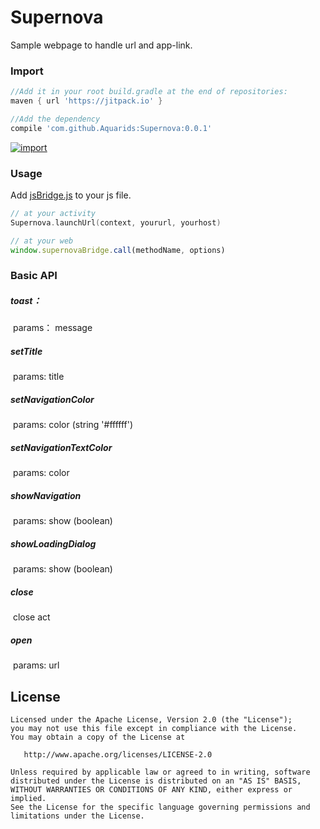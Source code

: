 # Supernova
Sample webpage to handle url and app-link.

### Import

```groovy
//Add it in your root build.gradle at the end of repositories:
maven { url 'https://jitpack.io' }
```
```groovy
//Add the dependency
compile 'com.github.Aquarids:Supernova:0.0.1'
```
[![import](https://jitpack.io/v/Aquarids/Supernova.svg)](https://jitpack.io/#Aquarids/Supernova)

### Usage
Add [jsBridge.js](https://github.com/Aquarids/Supernova/blob/master/jsBridge.js) to your js file. 

```kotlin
// at your activity
Supernova.launchUrl(context, yoururl, yourhost)
```
```js
// at your web
window.supernovaBridge.call(methodName, options)

```

### Basic API

##### toast：
​	params： message

##### setTitle
​	params: title

##### setNavigationColor
​	params: color (string '#ffffff')

##### setNavigationTextColor
​	params: color

##### showNavigation
​	params: show (boolean)

##### showLoadingDialog
​	params: show (boolean)

##### close
​	close act
 
##### open
​	params: url

License
--------

    Licensed under the Apache License, Version 2.0 (the "License");
    you may not use this file except in compliance with the License.
    You may obtain a copy of the License at
    
       http://www.apache.org/licenses/LICENSE-2.0
    
    Unless required by applicable law or agreed to in writing, software
    distributed under the License is distributed on an "AS IS" BASIS,
    WITHOUT WARRANTIES OR CONDITIONS OF ANY KIND, either express or implied.
    See the License for the specific language governing permissions and
    limitations under the License.
